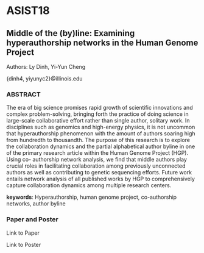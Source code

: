 # ASIST18
## Middle of the (by)line: Examining hyperauthorship networks in the Human Genome Project
Authors: Ly Dinh, Yi-Yun Cheng

{dinh4, yiyunyc2}@illinois.edu

### ABSTRACT
The era of big science promises rapid growth of scientific innovations and complex problem-solving, bringing forth the practice of doing science in large-scale collaborative effort rather than single author, solitary work. In disciplines such as genomics and high-energy physics, it is not uncommon that hyperauthorship phenomenon with the amount of authors soaring high from hundredth to thousandth. The purpose of this research is to explore the collaboration dynamics and the partial alphabetical author byline in one of the primary research article within the Human Genome Project (HGP). Using co- authorship network analysis, we find that middle authors play crucial roles in facilitating collaboration among previously unconnected authors as well as contributing to genetic sequencing efforts. Future work entails network analysis of all published works by HGP to comprehensively capture collaboration dynamics among multiple research centers.

__keywords__: Hyperauthorship, human genome project, co-authorship networks, author byline

### Paper and Poster
Link to Paper

Link to Poster
